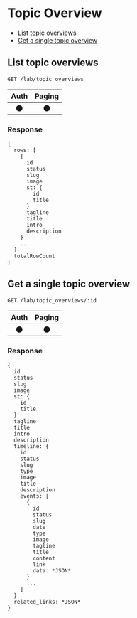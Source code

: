 # Topic Overview

- [List topic overviews](#list-topic-overviews)
- [Get a single topic overview](#get-a-single-topic-overview)

## List topic overviews
```
GET /lab/topic_overviews
```

| Auth | Paging |
| :---: | :---: |
| 🌑 | 🌑 |

### Response
```
{
  rows: [
    {
      id
      status
      slug
      image
      st: {
        id
        title
      }
      tagline
      title
      intro
      description
    }
    ...
  ]
  totalRowCount
}
```

## Get a single topic overview
```
GET /lab/topic_overviews/:id
```

| Auth | Paging |
| :---: | :---: |
| 🌑 | 🌑 |

### Response
```
{
  id
  status
  slug
  image
  st: {
    id
    title
  }
  tagline
  title
  intro
  description
  timeline: {
    id
    status
    slug
    type
    image
    title
    description
    events: [
      {
        id
        status
        slug
        date
        type
        image
        tagline
        title
        content
        link
        data: *JSON*
      }
      ...
    ]
  }
  related_links: *JSON*
}
```
